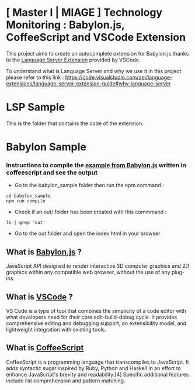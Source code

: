 # [ Master I | MIAGE ] Technology Monitoring : Babylon.js, CoffeeScript and VSCode Extension

This project aims to create an autocomplete extension for Babylon.js thanks to the [Language Server Extension](https://code.visualstudio.com/api/language-extensions/language-server-extension-guide) provided by VSCode. 

To understand what is Language Server and why we use it in this project please refer to this link : https://code.visualstudio.com/api/language-extensions/language-server-extension-guide#why-language-server

# LSP Sample 
 
This is the folder that contains the code of the extension. 

# Babylon Sample

### Instructions to compile the [example from Babylon.js](https://playground.babylonjs.com/) written in coffeescript and see the output

* Go to the babylon_sample folder then run the npm command : 
```
cd babylon_sample
npm run compile 
```

* Check if an out/ folder has been created with this commmand :

```
ls | grep 'out'
```

* Go to the out folder and open the index.html in your browser 


## What is [Babylon.js](https://www.babylonjs.com/) ?

JavaScript API designed to render interactive 3D computer graphics and 2D graphics within any compatible web browser, without the use of any plug-ins.

## What is [VSCode](https://code.visualstudio.com/) ?

VS Code is a type of tool that combines the simplicity of a code editor with what developers need for their core edit-build-debug cycle. It provides comprehensive editing and debugging support, an extensibility model, and lightweight integration with existing tools.

## What is [CoffeeScript](https://en.wikipedia.org/wiki/CoffeeScript)

CoffeeScript is a programming language that transcompiles to JavaScript. It adds syntactic sugar inspired by Ruby, Python and Haskell in an effort to enhance JavaScript's brevity and readability.[4] Specific additional features include list comprehension and pattern matching.